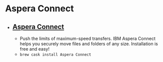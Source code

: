 # Aspera Connect
- [Aspera Connect](https://asperasoft.com/software/transfer-clients/connect-web-browser-plug-in/)
  - 
  - Push the limits of maximum-speed transfers. IBM Aspera Connect helps you securely move files and folders of any size. Installation is free and easy!
  - `brew cask install Aspera Connect`
